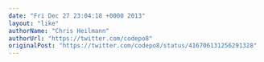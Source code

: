 ```yaml
---
date: "Fri Dec 27 23:04:18 +0000 2013"
layout: "like"
authorName: "Chris Heilmann"
authorUrl: "https://twitter.com/codepo8"
originalPost: "https://twitter.com/codepo8/status/416706131256291328"
---
```

